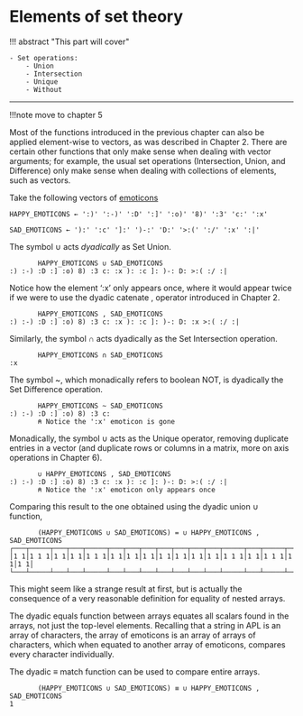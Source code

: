 # Elements of set theory

!!! abstract "This part will cover"
    
    - Set operations:
        - Union
        - Intersection
        - Unique
        - Without

---

!!!note move to chapter 5

Most of the functions introduced in the previous chapter can also be applied element-wise to vectors, as was described in Chapter 2. There are certain other functions that only make sense when dealing with vector arguments; for example, the usual set operations (Intersection, Union, and Difference) only make sense when dealing with collections of elements, such as vectors.

Take the following vectors of [emoticons](https://en.wikipedia.org/wiki/List_of_emoticons)

```apl
HAPPY_EMOTICONS ← ':)' ':-)' ':D' ':]' ':o)' '8)' ':3' 'c:' ':x'

SAD_EMOTICONS ← '):' ':c' ']:' ')-:' 'D:' '>:(' ':/' ':x' ':|'
```

The symbol ∪ acts *dyadically* as Set Union.

```apl
       HAPPY_EMOTICONS ∪ SAD_EMOTICONS
:) :-) :D :] :o) 8) :3 c: :x ): :c ]: )-: D: >:( :/ :|
```

Notice how the element ‘:x’ only appears once, where it would appear twice if we were to use the dyadic catenate , operator introduced in Chapter 2.

```apl
       HAPPY_EMOTICONS , SAD_EMOTICONS
:) :-) :D :] :o) 8) :3 c: :x ): :c ]: )-: D: :x >:( :/ :|
```

Similarly, the symbol ∩ acts dyadically as the Set Intersection operation.

```apl
       HAPPY_EMOTICONS ∩ SAD_EMOTICONS
:x
```

The symbol ~, which monadically refers to boolean NOT, is dyadically the Set Difference operation.

```apl
       HAPPY_EMOTICONS ~ SAD_EMOTICONS
:) :-) :D :] :o) 8) :3 c:
       ⍝ Notice the ':x' emoticon is gone
```

Monadically, the symbol ∪ acts as the Unique operator, removing duplicate entries in a vector (and duplicate rows or columns in a matrix, more on axis operations in Chapter 6).

```apl
       ∪ HAPPY_EMOTICONS , SAD_EMOTICONS
:) :-) :D :] :o) 8) :3 c: :x ): :c ]: )-: D: >:( :/ :|
       ⍝ Notice the ':x' emoticon only appears once
```

Comparing this result to the one obtained using the dyadic union ∪ function,

```apl
       (HAPPY_EMOTICONS ∪ SAD_EMOTICONS) = ∪ HAPPY_EMOTICONS , SAD_EMOTICONS
┌───┬─────┬───┬───┬─────┬───┬───┬───┬───┬───┬───┬───┬─────┬───┬─────┬───┬───┐
│1 1│1 1 1│1 1│1 1│1 1 1│1 1│1 1│1 1│1 1│1 1│1 1│1 1│1 1 1│1 1│1 1 1│1 1│1 1│
└───┴─────┴───┴───┴─────┴───┴───┴───┴───┴───┴───┴───┴─────┴───┴─────┴───┴───┘
```

This might seem like a strange result at first, but is actually the consequence of a very reasonable definition for equality of nested arrays.

The dyadic equals function between arrays equates all scalars found in the arrays, not just the top-level elements. Recalling that a string in APL is an array of characters, the array of emoticons is an array of arrays of characters, which when equated to another array of emoticons, compares every character individually.

The dyadic ≡ match function can be used to compare entire arrays.

```apl
       (HAPPY_EMOTICONS ∪ SAD_EMOTICONS) ≡ ∪ HAPPY_EMOTICONS , SAD_EMOTICONS
1
```
